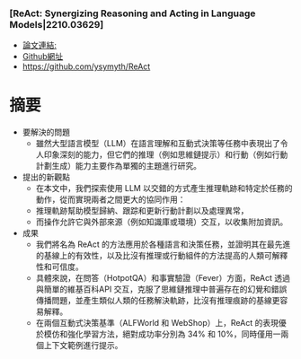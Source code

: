 ### [ReAct: Synergizing Reasoning and Acting in Language Models|2210.03629]
- [論文連結:](https://arxiv.org/abs/2210.03629)
- [Github網址](https://react-lm.github.io/)
- https://github.com/ysymyth/ReAct
# 摘要
- 要解決的問題
  - 雖然大型語言模型（LLM）在語言理解和互動式決策等任務中表現出了令人印象深刻的能力，但它們的推理（例如思維鏈提示）和行動（例如行動計劃生成）能力主要作為單獨的主題進行研究。
- 提出的新觀點
  - 在本文中，我們探索使用 LLM 以交錯的方式產生推理軌跡和特定於任務的動作，從而實現兩者之間更大的協同作用：
  - 推理軌跡幫助模型歸納、跟踪和更新行動計劃以及處理異常，
  - 而操作允許它與外部來源（例如知識庫或環境）交互，以收集附加資訊。 
- 成果
  - 我們將名為 ReAct 的方法應用於各種語言和決策任務，並證明其在最先進的基線上的有效性，以及比沒有推理或行動組件的方法提高的人類可解釋性和可信度。
  - 具體來說，在問答（HotpotQA）和事實驗證（Fever）方面，ReAct 透過與簡單的維基百科API 交互，克服了思維鏈推理中普遍存在的幻覺和錯誤傳播問題，並產生類似人類的任務解決軌跡，比沒有推理痕跡的基線更容易解釋。
  - 在兩個互動式決策基準（ALFWorld 和 WebShop）上，ReAct 的表現優於模仿和強化學習方法，絕對成功率分別為 34% 和 10%，同時僅用一兩個上下文範例進行提示。
